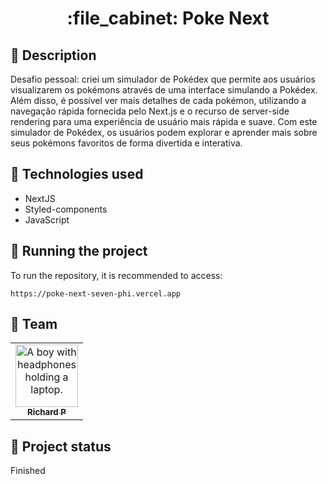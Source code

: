 <h1 align="center">:file_cabinet: Poke Next</h1>

## :memo: Description
Desafio pessoal: criei um simulador de Pokédex que permite aos usuários visualizarem os pokémons através de uma interface simulando a Pokédex. Além disso, é possível ver mais detalhes de cada pokémon, utilizando a navegação rápida fornecida pelo Next.js e o recurso de server-side rendering para uma experiência de usuário mais rápida e suave. Com este simulador de Pokédex, os usuários podem explorar e aprender mais sobre seus pokémons favoritos de forma divertida e interativa.

## :wrench: Technologies used
* NextJS
* Styled-components
* JavaScript

## :rocket: Running the project
To run the repository, it is recommended to access:
```
https://poke-next-seven-phi.vercel.app
```

## :handshake: Team
<table>
  <tr>
    <td align="center">
      <a href="https://github.com/Richard-Passos">
        <img src="https://img.freepik.com/vetores-premium/desenho-de-desenho-animado-de-um-programador_29937-8176.jpg" width="100px;" alt="A boy with headphones holding a laptop."/><br>
        <sub>
          <b>Richard P</b>
        </sub>
      </a>
    </td>
  </tr>
</table>

## :dart: Project status
Finished
